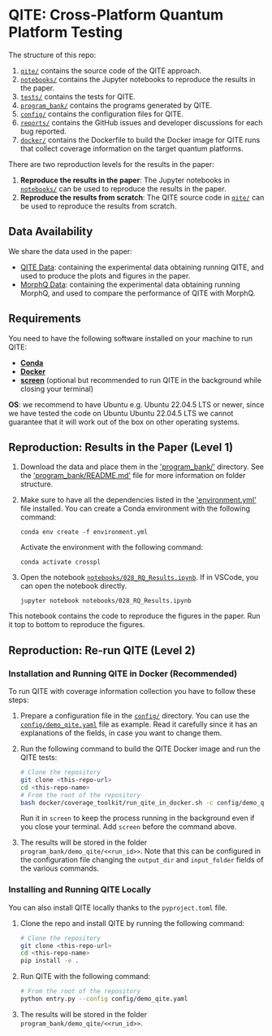 # QITE: Cross-Platform Quantum Platform Testing


The structure of this repo:

1.  [`qite/`](qite/) contains the source code of the QITE approach.
2.  [`notebooks/`](notebooks/) contains the Jupyter notebooks to reproduce the results in the paper.
3.  [`tests/`](tests/) contains the tests for QITE.
4.  [`program_bank/`](program_bank/) contains the programs generated by QITE.
5.  [`config/`](config/) contains the configuration files for QITE.
6.  [`reports/`](reports/) contains the GitHub issues and developer discussions for each bug reported.
7.  [`docker/`](docker/) contains the Dockerfile to build the Docker image for QITE runs that collect coverage information on the target quantum platforms.

There are two reproduction levels for the results in the paper:
1. **Reproduce the results in the paper**: The Jupyter notebooks in [`notebooks/`](notebooks/) can be used to reproduce the results in the paper.
2. **Reproduce the results from scratch**: The QITE source code in [`qite/`](qite/) can be used to reproduce the results from scratch.


## Data Availability

We share the data used in the paper:
- [QITE Data](https://figshare.com/s/465203f35daa8ac127e7): containing the experimental data obtaining running QITE, and used to produce the plots and figures in the paper.
- [MorphQ Data](https://figshare.com/s/465203f35daa8ac127e7): containing the experimental data obtaining running MorphQ, and used to compare the performance of QITE with MorphQ.


## Requirements

You need to have the following software installed on your machine to run QITE:
- **[Conda](https://docs.conda.io/projects/conda/en/latest/user-guide/install/index.html)**
- **[Docker](https://docs.docker.com/engine/install/)**
- **[screen](https://linuxize.com/post/how-to-use-linux-screen/)** (optional but recommended to run QITE in the background while closing your terminal)

**OS**: we recommend to have Ubuntu e.g. Ubuntu 22.04.5 LTS or newer, since we have tested the code on Ubuntu Ubuntu 22.04.5 LTS we cannot guarantee that it will work out of the box on other operating systems.

## Reproduction: Results in the Paper (Level 1)

1. Download the data and place them in the ['program_bank/'](program_bank/) directory. See the ['program_bank/README.md'](program_bank/README.md) file for more information on folder structure.

2. Make sure to have all the dependencies listed in the ['environment.yml'](environment.yml) file installed. You can create a Conda environment with the following command:
    ```shell
    conda env create -f environment.yml
    ```
    Activate the environment with the following command:
    ```shell
    conda activate crosspl
    ```
3. Open the notebook [`notebooks/028_RQ_Results.ipynb`](notebooks/028_RQ_Results.ipynb). If in VSCode, you can open the notebook directly.
    ```shell
    jupyter notebook notebooks/028_RQ_Results.ipynb
    ```
This notebook contains the code to reproduce the figures in the paper.
Run it top to bottom to reproduce the figures.



## Reproduction: Re-run QITE (Level 2)

### Installation and Running QITE in Docker (Recommended)

To run QITE with coverage information collection you have to follow these steps:

1. Prepare a configuration file in the [`config/`](config/) directory. You can use the [`config/demo_qite.yaml`](config/demo_qite.yaml) file as example.
Read it carefully since it has an explanations of the fields, in case you want to change them.

2. Run the following command to build the QITE Docker image and run the QITE tests:
    ```bash
    # Clone the repository
    git clone <this-repo-url>
    cd <this-repo-name>
    # From the root of the repository
    bash docker/coverage_toolkit/run_qite_in_docker.sh -c config/demo_qite.yaml --interactive
    ```
    Run it in `screen` to keep the process running in the background even if you close your terminal. Add `screen` before the command above.

3. The results will be stored in the folder `program_bank/demo_qite/<<run_id>>`.
Note that this can be configured in the configuration file changing the `output_dir` and `input_folder` fields of the various commands.

### Installing and Running QITE Locally

You can also install QITE locally thanks to the `pyproject.toml` file.

1. Clone the repo and install QITE by running the following command:
    ```bash
    # Clone the repository
    git clone <this-repo-url>
    cd <this-repo-name>
    pip install -e .
    ```
2. Run QITE with the following command:
    ```bash
    # From the root of the repository
    python entry.py --config config/demo_qite.yaml
    ```

3. The results will be stored in the folder `program_bank/demo_qite/<<run_id>>`.











